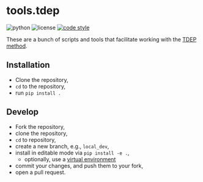 tools.tdep
===

![python](https://img.shields.io/badge/python-3.6--3.10-lightgrey.svg?style=flat-square)
![license](https://img.shields.io/pypi/l/son.svg?color=red&style=flat-square)
[![code style](https://img.shields.io/badge/code%20style-black-202020.svg?style=flat-square)](https://github.com/ambv/black)

These are a bunch of scripts and tools that facilitate working with the [TDEP method](http://ollehellman.github.io/).

## Installation

- Clone the repository,
- `cd` to the repository,
- run `pip install .`

## Develop

- Fork the repository,
- clone the repository,
- `cd` to repository,
- create a new branch, e.g., `local_dev`,
- install in editable mode via `pip install -e .`,
  - optionally, use a [virtual environment](https://docs.python.org/3/library/venv.html)
- commit your changes, and push them to your fork,
- open a pull request.


